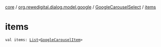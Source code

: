[core](../../index.md) / [org.rewedigital.dialog.model.google](../index.md) / [GoogleCarouselSelect](index.md) / [items](./items.md)

# items

`val items: `[`List`](https://kotlinlang.org/api/latest/jvm/stdlib/kotlin.collections/-list/index.html)`<`[`GoogleCarouselItem`](../-google-carousel-item/index.md)`>`